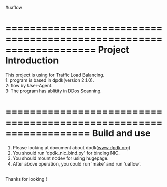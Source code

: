 #uaflow</br>   

===================================================================
Project Introduction   
===================================================================
This project is using for Traffic Load Balancing.   
1: program is based in dpdk(version 2.1.0).     
2: flow by User-Agent.    
3: The program has ablitity in DDos Scanning.    


==================================================================
Build and use   
==================================================================
1. Please looking at document about dpdk(www.dpdk.org)  
2. You should run 'dpdk_nic_bind.py' for binding NIC.   
3. You should mount nodev for using hugepage.  
4. After above operation, you could run 'make' and run 'uaflow'.   
</br>   
Thanks for looking !
